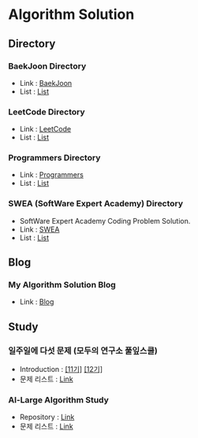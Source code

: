 # Algorithm Solution

## Directory
### BaekJoon Directory
- Link : [BaekJoon](https://www.acmicpc.net/)
- List : [List]()

### LeetCode Directory
- Link : [LeetCode](https://leetcode.com/)
- List : [List](https://github.com/SubAkBa/Algorithm_Solution/tree/master/LeetCode)

### Programmers Directory
- Link : [Programmers](https://programmers.co.kr/learn/challenges)
- List : [List](https://github.com/SubAkBa/Algorithm_Solution/tree/master/Programmers)

### SWEA (SoftWare Expert Academy) Directory
- SoftWare Expert Academy Coding Problem Solution.
- Link : [SWEA](https://swexpertacademy.com/main/main.do)
- List : [List](https://github.com/SubAkBa/Algorithm_Solution/tree/master/SWEA)
  
## Blog
### My Algorithm Solution Blog
- Link : [Blog](https://soobarkbar.tistory.com/category/Algorithm)
  
## Study
### 일주일에 다섯 문제 (모두의 연구소 풀잎스쿨)
- Introduction : [[11기]](https://home.modulabs.co.kr/product/a-week-five-questions/) [[12기]](https://home.modulabs.co.kr/product/%EC%9D%BC%EC%A3%BC%EC%9D%BC%EC%97%90-%EB%8B%A4%EC%84%AF-%EB%AC%B8%EC%A0%9C/)
- 문제 리스트 : [Link](https://docs.google.com/spreadsheets/d/1u5rXhoHpvc1IjI2aonndvyEzTkJ8JN2Jitiie2vDkPw/edit#gid=0)

### Al-Large Algorithm Study
- Repository : [Link](https://github.com/al-large)
- 문제 리스트 : [Link](https://docs.google.com/spreadsheets/d/19qrkHvZPDxogTZF9mLFWQMc1VffeZZVPJmt0PDksNCU/edit#gid=0)
